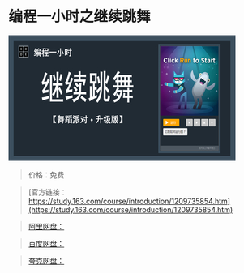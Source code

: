 # 编程一小时之继续跳舞

![img](../../../assets/study163/free/498be32235c34274abd26ce33bb2c3c2.jpg)

> 价格：免费

> [官方链接：https://study.163.com/course/introduction/1209735854.htm](https://study.163.com/course/introduction/1209735854.htm)

> [阿里网盘：]()

> [百度网盘：]()

> [夸克网盘：]()
